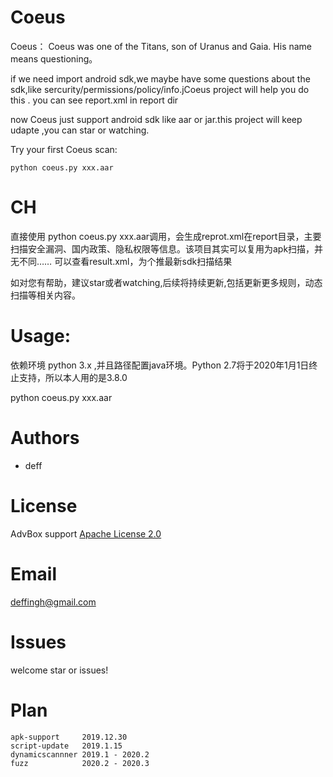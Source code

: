 # Coeus

Coeus：
  Coeus was one of the Titans, son of Uranus and Gaia. His name means questioning。
  
  if we need import android sdk,we maybe have some questions about the sdk,like sercurity/permissions/policy/info.jCoeus project will help you do this .
  you can see report.xml in report dir

  
  now Coeus just support android sdk like aar or jar.this project will keep udapte ,you can star or watching.
  
Try your first Coeus scan:
    
    python coeus.py xxx.aar

# CH

  直接使用 python coeus.py xxx.aar调用，会生成reprot.xml在report目录，主要扫描安全漏洞、国内政策、隐私权限等信息。该项目其实可以复用为apk扫描，并无不同……
  可以查看result.xml，为个推最新sdk扫描结果

  如对您有帮助，建议star或者watching,后续将持续更新,包括更新更多规则，动态扫描等相关内容。
 
# Usage:

  依赖环境 python 3.x ,并且路径配置java环境。Python 2.7将于2020年1月1日终止支持，所以本人用的是3.8.0

  python coeus.py xxx.aar

# Authors

- deff

# License

AdvBox support [Apache License 2.0](https://github.com/baidu/AdvBox/blob/master/LICENSE)

# Email
  deffingh@gmail.com

# Issues
  welcome star or issues!

# Plan

    apk-support     2019.12.30
    script-update   2019.1.15
    dynamicscannner 2019.1 - 2020.2
    fuzz            2020.2 - 2020.3